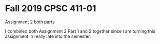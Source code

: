 # Fall 2019 CPSC 411-01
Assignment 2 both parts

I combined both Assignment 2 Part 1 and 2 together since I am turning this assignment in really late into the semester.
